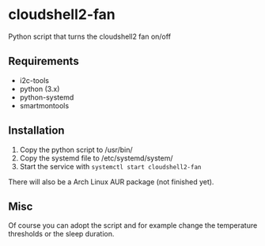 # cloudshell2-fan
Python script that turns the cloudshell2 fan on/off

## Requirements
* i2c-tools
* python (3.x)
* python-systemd
* smartmontools

## Installation
1. Copy the python script to /usr/bin/
2. Copy the systemd file to /etc/systemd/system/
3. Start the service with `systemctl start cloudshell2-fan`

There will also be a Arch Linux AUR package (not finished yet).

## Misc
Of course you can adopt the script and for example change the temperature thresholds or the sleep duration.
